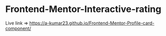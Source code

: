 # Frontend-Mentor-Interactive-rating

Live link => https://a-kumar23.github.io/Frontend-Mentor-Profile-card-component/
